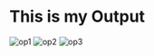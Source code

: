 <h1>This is my Output </h1>
<img src="/Images/op1.png" alt="op1">
<img src="/Images/op2.png" alt="op2">
<img src="/Images/op3.png" alt="op3">
